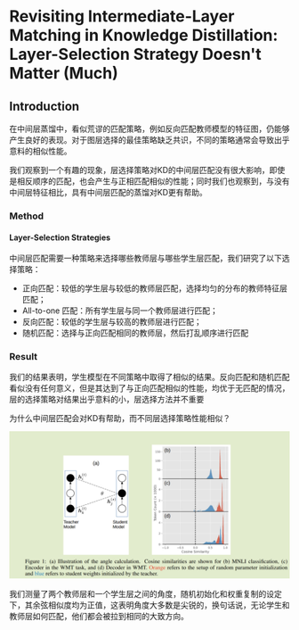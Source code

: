 # Revisiting Intermediate-Layer Matching in Knowledge Distillation: Layer-Selection Strategy Doesn't Matter (Much)



## Introduction

在中间层蒸馏中，看似荒谬的匹配策略，例如反向匹配教师模型的特征图，仍能够产生良好的表现。对于图层选择的最佳策略缺乏共识，不同的策略通常会导致出乎意料的相似性能。

我们观察到一个有趣的现象，层选择策略对KD的中间层匹配没有很大影响，即使是相反顺序的匹配，也会产生与正相匹配相似的性能；同时我们也观察到，与没有中间层特征相比，具有中间层匹配的蒸馏对KD更有帮助。

### Method

#### Layer-Selection Strategies

中间层匹配需要一种策略来选择哪些教师层与哪些学生层匹配，我们研究了以下选择策略：

- 正向匹配：较低的学生层与较低的教师层匹配，选择均匀的分布的教师特征层匹配；
- All-to-one 匹配：所有学生层与同一个教师层进行匹配；
- 反向匹配：较低的学生层与较高的教师层进行匹配；
- 随机匹配：选择与正向匹配相同的教师层，然后打乱顺序进行匹配

### Result

我们的结果表明，学生模型在不同策略中取得了相似的结果。反向匹配和随机匹配看似没有任何意义，但是其达到了与正向匹配相似的性能，均优于无匹配的情况，层的选择策略对结果出乎意料的小，层选择方法并不重要

为什么中间层匹配会对KD有帮助，而不同层选择策略性能相似？

![image-20250516133416932](imgs/image-20250516133416932.png)

我们测量了两个教师层和一个学生层之间的角度，随机初始化和权重复制的设定下，其余弦相似度均为正值，这表明角度大多数是尖锐的，换句话说，无论学生和教师层如何匹配，他们都会被拉到相同的大致方向。